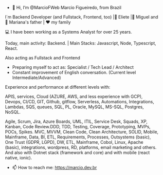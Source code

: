 - 👋 Hi, I’m @MarcioFWeb Marcio Figueiredo, from Brazil

I´m Backend Developer (and Fullstack, Frontend, too) |💍 Eliete |👦 Miguel and 👧 Mariana's father | ❤ my family 

💻 I have been working as a Systems Analyst for over 25 years.

Today, main activity: Backend. | Main Stacks: Javascript, Node, Typescript, React.

Also acting as Fullstack and Frontend
- Preparing myself to act as: Specialist / Tech Lead / Architect
- Constant improvement of English conversation. (Current level Intermediate/Advanced)

Experience and performance at different levels with:

APIS, services, Cloud (AZURE, AWS, and less experience with GCP), Devops, CI/CD, GIT, Github, gitflow, Serverless, Automations, Integrations, Lambdas, SQS, queues, SQL, PL, Oracle, MySQL, MS-SQL, Postgres, NoSQL.

Agile, Scrum, Jira, Azure Boards, UML, ITIL, Service Desk, Squads, XP, Kanban, Code Review.DDD, TDD, Testing, Coverage, Prototyping, MVPs, POCs, Spikes.
MVC, MVVM, Clean Code, Clean Architecture, SOLID, Mobile, Mainframe, Data, BI, ETL, Requirements, Processes, Outsystems (basic), One Trust (GDPR, LGPD), DW, ETL, Mainframe, Cobol, Linux, Apache (basic), integrations, wordpress, RD, platforms, email marketing and others. 
And also with Dotnet stack (framework and core) and with mobile (react native, ionic).

- 📫 How to reach me: https://marcio.dev.br

<!---
MarcioFWeb/MarcioFWeb is a ✨ special ✨ repository because its `README.md` (this file) appears on your GitHub profile.
You can click the Preview link to take a look at your changes.
--->
